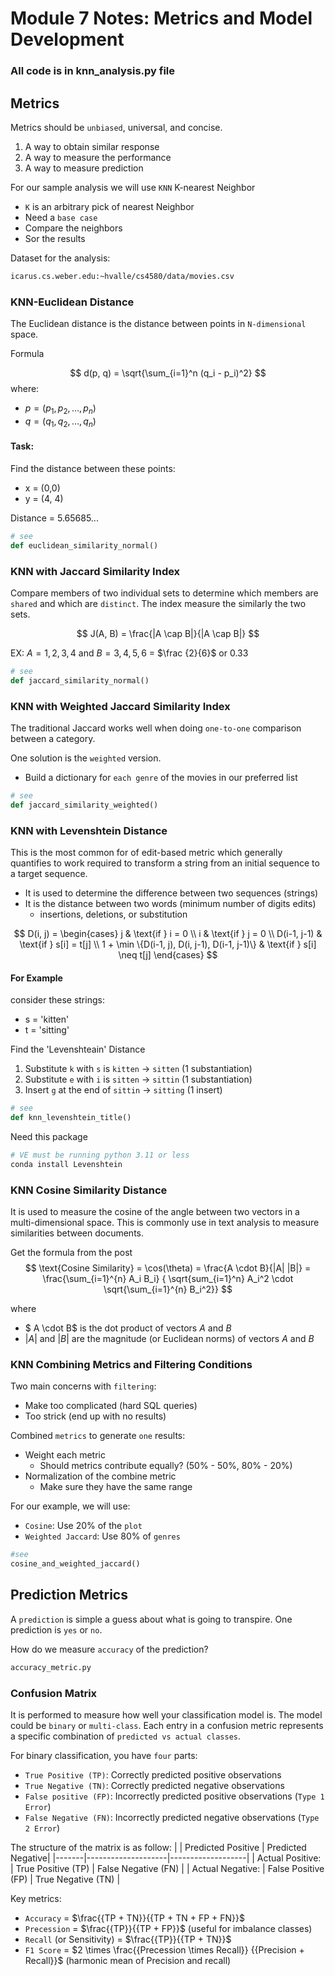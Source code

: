 # Module 7 Notes: Metrics and Model Development

### All code is in knn_analysis.py file

## Metrics

Metrics should be `unbiased`, universal, and concise.

1. A way to obtain similar response
2. A way to measure the performance
3. A way to measure prediction

For our sample analysis we will use `KNN` K-nearest Neighbor
- `K` is an arbitrary pick of nearest Neighbor
- Need a `base case`
- Compare the neighbors
- Sor the results

Dataset for the analysis: 
```bash
icarus.cs.weber.edu:~hvalle/cs4580/data/movies.csv
```

### KNN-Euclidean Distance

The Euclidean distance is the distance between points in `N-dimensional` space.

Formula

$$
d(p, q) = \sqrt{\sum_{i=1}^n (q_i - p_i)^2}
$$
where:
- $p = (p_1, p_2, \dots, p_n)$
- $q = (q_1, q_2, \dots, q_n)$

#### Task:
Find the distance between these points:
- x = (0,0)
- y = (4, 4)

Distance = 5.65685...

```python
# see
def euclidean_similarity_normal()
```

### KNN with Jaccard Similarity Index
Compare members of two individual sets to determine which members are `shared` and which are `distinct`.  The index measure the similarly the two sets.

$$
J(A, B) = \frac{|A \cap B|}{|A \cap B|}
$$

EX: $A = {1, 2, 3, 4}$ and $B = {3, 4, 5, 6}$ = $\frac {2}{6}$ or $0.33$

```python
# see
def jaccard_similarity_normal()
```
### KNN with Weighted Jaccard Similarity Index
The traditional Jaccard works well when doing `one-to-one` comparison between a category.  

One solution is the `weighted` version.
- Build a dictionary for `each genre` of the movies in our preferred list 

```python
# see
def jaccard_similarity_weighted()
```

### KNN with Levenshtein Distance
This is the most common for of edit-based metric which generally quantifies to work required to transform a string from an initial sequence to a target sequence.
- It is used to determine the difference between two sequences (strings)
- It is the distance between two words (minimum number of digits edits)
    - insertions, deletions, or substitution

$$
D(i, j) = 
\begin{cases}
j & \text{if } i = 0 \\
i & \text{if } j = 0 \\
D(i-1, j-1) & \text{if } s[i] = t[j] \\
1 + \min \{D(i-1, j), D(i, j-1), D(i-1, j-1)\} & \text{if } s[i] \neq t[j]
\end{cases}
$$

#### For Example
consider these strings:
- s = 'kitten'
- t = 'sitting'

Find the 'Levenshteain' Distance
1. Substitute `k` with `s` is `kitten` -> `sitten` (1 substantiation)
2. Substitute `e` with `i` is `sitten` -> `sittin` (1 substantiation)
3. Insert `g` at the end of `sittin` -> `sitting` (1 insert)

```python
# see
def knn_levenshtein_title()
```
Need this package
```bash
# VE must be running python 3.11 or less
conda install Levenshtein
```

### KNN Cosine Similarity Distance
It is used to measure the cosine of the angle between two vectors in a multi-dimensional space.  This is commonly use in text analysis to measure similarities between documents.

Get the formula from the post
$$
\text{Cosine Similarity} = \cos(\theta)  
= \frac{A \cdot B}{|A| |B|} 
= \frac{\sum_{i=1}^{n} A_i B_i} { \sqrt{sum_{i=1}^n} A_i^2 \cdot \sqrt{\sum_{i=1}^{n} B_i^2}}
$$

where
- $ A \cdot B$ is the dot product of vectors $A$ and $B$
- $|A|$ and $|B|$ are the magnitude (or Euclidean norms) of vectors $A$ and $B$

### KNN Combining Metrics and Filtering Conditions

Two main concerns with `filtering`:
- Make too complicated (hard SQL queries)
- Too strick (end up with no results)

Combined `metrics` to generate `one` results:
- Weight each metric
    - Should metrics contribute equally? (50% - 50%, 80% - 20%)
- Normalization of the combine metric
    - Make sure they have the same range
    
For our example, we will use:
- `Cosine`: Use 20% of the `plot`
- `Weighted Jaccard`: Use 80% of `genres`

```python
#see 
cosine_and_weighted_jaccard()
```

## Prediction Metrics

A `prediction` is simple a guess about what is going to transpire.  One prediction is `yes` or `no`.

How do we measure `accuracy` of the prediction?

```python
accuracy_metric.py
```


### Confusion Matrix
It is performed to measure how well your classification model is.  The model could be `binary` or `multi-class`.  Each entry in a confusion metric represents a specific combination of `predicted vs actual classes`.

For binary classification, you have `four` parts:
- `True Positive (TP)`: Correctly predicted positive observations
- `True Negative (TN)`: Correctly predicted negative observations
- `False positive (FP)`: Incorrectly predicted positive observations (`Type 1 Error`)
- `False Negative (FN)`: Incorrectly predicted negative observations (`Type 2 Error`)

The structure of the matrix is as follow:
|       | Predicted Positive | Predicted Negative|
|-------|--------------------|-------------------|
| Actual Positive: | True Positive (TP) | False Negative (FN) |
| Actual Negative: | False Positive (FP) | True Negative (TN) |

Key metrics:
- `Accuracy` = $\frac{{TP + TN}}{{TP + TN + FP + FN}}$
- `Precession` = $\frac{{TP}}{{TP + FP}}$ (useful for imbalance classes)
- `Recall` (or Sensitivity) = $\frac{{TP}}{{TP + TN}}$
- `F1 Score` = $2 \times \frac{{Precession \times Recall}} {{Precision + Recall}}$ (harmonic mean of Precision and recall)

